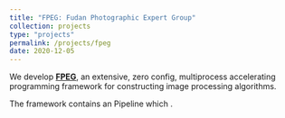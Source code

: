 ```yaml
---
title: "FPEG: Fudan Photographic Expert Group"
collection: projects
type: "projects"
permalink: /projects/fpeg
date: 2020-12-05
---
```


We develop **[FPEG](https://github.com/fields1631/fpeg)**, an extensive, zero config, multiprocess accelerating programming framework for constructing image processing algorithms.

The framework contains an Pipeline which .